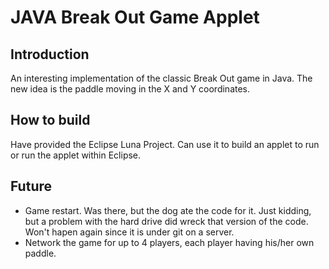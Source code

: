 # JAVA Break Out Game Applet

## Introduction
An interesting implementation of the classic Break Out game in Java.  The new idea is the paddle moving in the X and Y
coordinates.

## How to build
Have provided the Eclipse Luna Project.  Can use it to build an applet to run or run the applet within Eclipse.

## Future
* Game restart.  Was there, but the dog ate the code for it.  Just kidding, but a problem with the hard drive did wreck
that version of the code.  Won't hapen again since it is under git on a server.
* Network the game for up to 4 players, each player having his/her own paddle.
